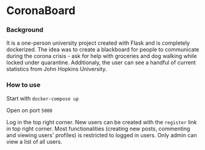 # CoronaBoard

### Background
It is a one-person university project created with Flask and is completely dockerized. The idea was to create a blackboard for people to communicate during the corona crisis - ask for help with groceries and dog walking while locked under quarantine. Additionaly, the user can see a handful of current statistics from John Hopkins University.

### How to use
Start with `docker-compose up`

Open on port `5000`

Log in the top right corner.
New users can be created with the `register` link in top right corner.
Most functionalities (creating new posts, commenting and viewing users' profiles) is restricted to logged in users. Only admin can view a list of all users.

